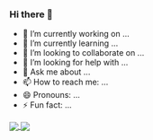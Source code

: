 ### Hi there 👋

<!--
**lovebai/lovebai** is a ✨ _special_ ✨ repository because its `README.md` (this file) appears on your GitHub profile.

Here are some ideas to get you started:
-->
- 🔭 I’m currently working on ...
- 🌱 I’m currently learning ...
- 👯 I’m looking to collaborate on ...
- 🤔 I’m looking for help with ...
- 💬 Ask me about ...
- 📫 How to reach me: ...
- 😄 Pronouns: ...
- ⚡ Fun fact: ...

<!--
![lovebai's Github stats](https://github-readme-stats.vercel.app/api?username=lovebai&show_icons=true&bg_color=#ffffff&theme=radical) 

[![Top Langs](https://github-readme-stats.vercel.app/api/top-langs/?username=lovebai&layout=compact)](https://github.com/anuraghazra/github-readme-stats)
-->

<a href="https://github.com/lovebai">
  <img align="center" src="https://github-readme-stats.vercel.app/api?username=lovebai&show_icons=true&bg_color=#ffffff&theme=radical" />
</a>
<a href="https://github.com/lovebai">
  <img align="center" src="https://github-readme-stats.vercel.app/api/top-langs/?username=lovebai&layout=compact" />
</a>

